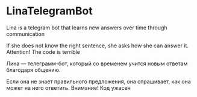# LinaTelegramBot
Lina is a telegram bot that learns new answers over time through communication

If she does not know the right sentence, she asks how she can answer it. Attention! The code is terrible


Лина — телеграмм-бот, который со временем учится новым ответам благодаря общению.

Если она не знает правильного предложения, она спрашивает, как она может на него ответить. Внимание! Код ужасен
